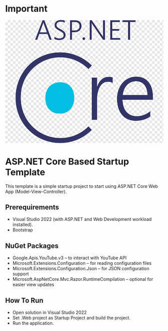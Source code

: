 # Important

![alt|500](https://github.com/mal2ai/YoutubeApiProject/blob/main/wwwroot/images/logo-asp.png)

# ASP.NET Core Based Startup Template

This template is a simple startup project to start
using ASP.NET Core Web App (Model-View-Controller).

## Prerequirements

* Visual Studio 2022 (with ASP.NET and Web Development workload installed).
* Bootstrap

##  NuGet Packages
* Google.Apis.YouTube.v3 – to interact with YouTube API
* Microsoft.Extensions.Configuration – for reading configuration files
* Microsoft.Extensions.Configuration.Json – for JSON configuration support
* Microsoft.AspNetCore.Mvc.Razor.RuntimeCompilation – optional for easier view updates

## How To Run

* Open solution in Visual Studio 2022
* Set .Web project as Startup Project and build the project.
* Run the application.
